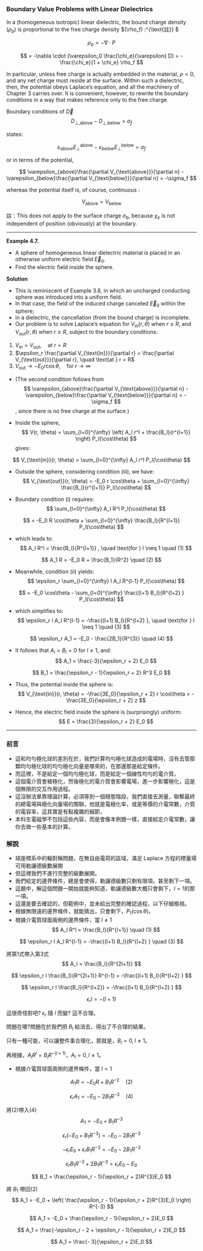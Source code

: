 
### Boundary Value Problems with Linear Dielectrics

In a (homogeneous isotropic) linear dielectric, the bound charge density $(\rho_b)$ is proportional to the free charge density $(\rho_f) :^{\text{註}} $

$$
\rho_b = -\nabla \cdot P
$$

$$
= -\nabla \cdot (\varepsilon_0 \frac{\chi_e}{\varepsilon} D) = -\frac{\chi_e}{1 + \chi_e} \rho_f
$$

In particular, unless free charge is actually embedded in the material, $\rho = 0$, and any net charge must reside at the surface. Within such a dielectric, then, the potential obeys Laplace’s equation, and all the machinery of Chapter 3 carries over. It is convenient, however, to rewrite the boundary conditions in a way that makes reference only to the free charge.

Boundary conditions of $\vec{D}$ 
$$
D_{\perp,\text{above}} - D_{\perp,\text{below}} = \sigma_f
$$

states:

$$
\varepsilon_{above} E_{\perp}^{\text{above}} - \varepsilon_{below} E_{\perp}^{\text{below}} = \sigma_f
$$

or in terms of the potential,

$$
\varepsilon_{above}\frac{\partial V_{\text{above}}}{\partial n} - \varepsilon_{below}\frac{\partial V_{\text{below}}}{\partial n} = -\sigma_f
$$

whereas the potential itself is, of course, continuous :

$$
V_{\text{above}} = V_{\text{below}}
$$

註：This does not apply to the surface charge $\sigma_b$, because $\chi_e$ is not independent of position (obviously) at the boundary.


---

**Example 4.7.** 

- A sphere of homogeneous linear dielectric material is placed in an otherwise uniform electric field $\vec{E}_0$. 
- Find the electric field inside the sphere.

**Solution** 

- This is reminiscent of Example 3.8, in which an uncharged conducting sphere was introduced into a uniform field. 
- In that case, the field of the induced charge canceled $\vec{E}_0$ within the sphere; 
- in a dielectric, the cancellation (from the bound charge) is incomplete.
- Our problem is to solve Laplace’s equation for $V_{in}(r,θ)$ when $r \leq R$, and $V_{out}(r,θ)$ when $r \geq R$, subject to the boundary conditions:

1. $V_{\text{in}} = V_{\text{out}}, \quad \text{at } r = R$
2. $\epsilon_r \frac{\partial V_{\text{in}}}{\partial r} = \frac{\partial V_{\text{out}}}{\partial r}, \quad \text{at } r = R$
3. $V_{\text{out}} \to -E_0 r \cos\theta, \quad \text{for } r \to \infty$  

- (The second condition follows from 
$$
\varepsilon_{above}\frac{\partial V_{\text{above}}}{\partial n} - \varepsilon_{below}\frac{\partial V_{\text{below}}}{\partial n} = -\sigma_f
$$, since there is no free charge at the surface.)

- Inside the sphere, 
$$
V(r, \theta) = \sum_{l=0}^{\infty} \left( A_l r^l + \frac{B_l}{r^{l+1}} \right) P_l(\cos\theta)
$$ gives:

$$
V_{\text{in}}(r, \theta) = \sum_{l=0}^{\infty} A_l r^l P_l(\cos\theta)
$$

- Outside the sphere, considering condition (iii), we have:
$$
V_{\text{out}}(r, \theta) = -E_0 r \cos\theta + \sum_{l=0}^{\infty} \frac{B_l}{r^{l+1}} P_l(\cos\theta)
$$

- Boundary condition (i) requires:
$$
\sum_{l=0}^{\infty} A_l R^l P_l(\cos\theta)
$$

$$
= -E_0 R \cos\theta + \sum_{l=0}^{\infty} \frac{B_l}{R^{l+1}} P_l(\cos\theta)
$$

- which leads to:
$$
A_l R^l = \frac{B_l}{R^{l+1}} , \quad \text{for } l \neq 1  \quad (1)
$$

$$
A_1 R = -E_0 R + \frac{B_1}{R^2} \quad (2)
$$

- Meanwhile, condition (ii) yields:
$$
\epsilon_r \sum_{l=0}^{\infty} l A_l R^{l-1} P_l(\cos\theta)
$$

$$
= -E_0 \cos\theta - \sum_{l=0}^{\infty} \frac{(l+1) B_l}{R^{l+2} } P_l(\cos\theta)
$$

- which simplifies to:
$$
\epsilon_r l A_l R^{l-1} = -\frac{(l+1) B_l}{R^{l+2} }, \quad \text{for } l \neq 1  \quad (3) 
$$

$$
\epsilon_r A_1 = -E_0 - \frac{2B_1}{R^{3}}  \quad (4)      
$$

- It follows that $A_l = B_l = 0$ for $l \neq 1$, and:
$$
A_1 = \frac{-3}{\epsilon_r + 2} E_0
$$

$$
B_1 = \frac{\epsilon_r - 1}{\epsilon_r + 2} R^3 E_0
$$

- Thus, the potential inside the sphere is:
$$
V_{\text{in}}(r, \theta) = -\frac{3E_0}{\epsilon_r + 2} r \cos\theta = -\frac{3E_0}{\epsilon_r + 2} z
$$

- Hence, the electric field inside the sphere is (surprisingly) uniform:
$$
E = \frac{3}{\epsilon_r + 2} E_0
$$

---

### 前言

- 這和均勻極化球的差別在於，我們計算均勻極化球造成的電場時，沒有去管那顆均勻極化球的均勻極化向量是哪來的，在那邊那是給定條件。
- 而這裡，不是給定一個均勻極化球，而是給定一個線性均勻的電介質。
- 這個電介質會被極化，然後極化的電介質會影響電場，進一步影響極化，這是個無限的交互作用過程。
- 這沒辦法單靠理論計算，必須等到一個穩態階段，我們直接去測量，聯繫最終的總電場與極化向量場的關聯，他就是電極化率，或是等價的介電常數，介質的電容率，這其實是有點複雜的細節，
- 本科生電磁學不包括這些內容，而是會像本例題一樣，直接給定介電常數，讓你去做一些基本的計算。

### 解說

- 球座標系中的軸對稱問題，在無自由電荷的區域，滿足 Laplace 方程的標量場可用勒讓德級數展開
- 但這裡我們不進行完整的級數展開。
- 我們給定的邊界條件，總是會使得，勒讓德級數只剩有限項，甚至剩下一項。
- 這題中，解這個問題一開始就能夠知道，勒讓德級數大概只會剩下，$l=1$的那一項。
- 這還是要去確認的，但範例中，並未給出完整的確認過程，以下仔細檢視。
- 根據無限遠的邊界條件，就能猜出，只會剩下，$P_1(\cos\theta)$。
- 根據介電質球面兩側的邊界條件，當 $l\neq 1$
$$
A_l R^l = \frac{B_l}{R^{l+1}} \quad (1)
$$

$$
\epsilon_r l A_l R^{l-1} = -\frac{(l+1) B_l}{R^{l+2} } \quad (3)
$$

將第1式帶入第3式
$$
A_l = \frac{B_l}{R^{2l+1}}
$$

$$
\epsilon_r l \frac{B_l}{R^{2l+1}} R^{l-1} = -\frac{(l+1) B_l}{R^{l+2} }
$$

$$
\epsilon_r l \frac{B_l}{R^{l+2}} = -\frac{(l+1) B_l}{R^{l+2} }
$$

$$
\epsilon_r l = -(l+1)
$$

這很奇怪對吧? $\epsilon_r$ 隨 $l$ 而變? 這不合理。

問題在哪?問題在於我們把 $B_l$ 給消去，得出了不合理的結果。

只有一種可能，可以讓整件事合理化，那就是，$B_l=0, l\neq1$。

再根據，$A_l R^l = B_l R^{-(l+1)}$，$A_l=0, l\neq1$。

- 根據介電質球面兩側的邊界條件，當 $l = 1$

$$
A_1 R = -E_0 R + B_1 R^{-2} \quad (2)
$$

$$
\epsilon_r A_1 = -E_0 - 2 B_1 R^{-3} \quad (4)
$$

將(2)帶入(4)
$$
A_1 = -E_0 + B_1 R^{-3}
$$

$$
\epsilon_r( -E_0 + B_1 R^{-3}) = -E_0 - 2 B_1 R^{-3}
$$

$$
-\epsilon_rE_0 + \epsilon_rB_1 R^{-3} = -E_0 - 2 B_1 R^{-3}
$$

$$
\epsilon_rB_1 R^{-3} + 2 B_1 R^{-3} = \epsilon_rE_0 - E_0
$$

$$
B_1 = \frac{\epsilon_r - 1}{\epsilon_r + 2}R^{3}E_0
$$

將 $B_1$ 帶回(2)
$$
A_1 = -E_0 + \left( \frac{\epsilon_r - 1}{\epsilon_r + 2}R^{3}E_0 \right) R^{-3}
$$

$$
A_1 = -E_0 + \frac{\epsilon_r - 1}{\epsilon_r + 2}E_0
$$

$$
A_1 = \frac{-\epsilon_r - 2 + \epsilon_r - 1}{\epsilon_r + 2}E_0
$$

$$
A_1 = \frac{- 3}{\epsilon_r + 2}E_0
$$
